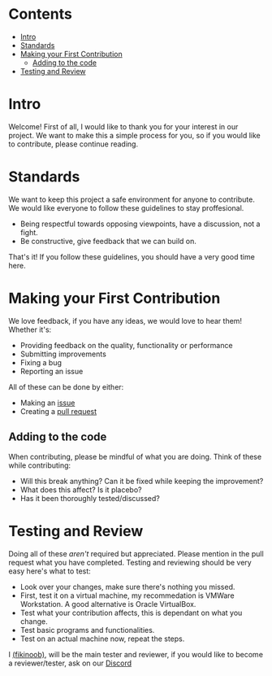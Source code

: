 # Contents

* [Intro](#intro)
* [Standards](#standards)
* [Making your First Contribution](#making-your-first-contribution)
  * [Adding to the code](#adding-to-the-code)
* [Testing and Review](#testing-and-review)


# Intro
Welcome! First of all, I would like to thank you for your interest in our project. We want to make this a simple process for you, so if you would like to contribute, please continue reading.

# Standards
We want to keep this project a safe environment for anyone to contribute. We would like everyone to follow these guidelines to stay proffesional. 

- Being respectful towards opposing viewpoints, have a discussion, not a fight.
- Be constructive, give feedback that we can build on.

That's it! If you follow these guidelines, you should have a very good time here.

# Making your First Contribution
We love feedback, if you have any ideas, we would love to hear them! Whether it's:
- Providing feedback on the quality, functionality or performance
- Submitting improvements
- Fixing a bug
- Reporting an issue

All of these can be done by either:
- Making an [issue](https://github.com/DuckOS-GitHub/DuckOS/issues/new/choose)
- Creating a [pull request](https://github.com/DuckOS-GitHub/DuckOS/Atlas/pulls)

## Adding to the code
When contributing, please be mindful of what you are doing.
Think of these while contributing:
- Will this break anything? Can it be fixed while keeping the improvement?
- What does this affect? Is it placebo?
- Has it been thoroughly tested/discussed?

# Testing and Review
Doing all of these _aren't_ required but appreciated. Please mention in the pull request what you have completed.
Testing and reviewing should be very easy here's what to test:
- Look over your changes, make sure there's nothing you missed.
- First, test it on a virtual machine, my recommedation is VMWare Workstation. A good alternative is Oracle VirtualBox.
- Test what your contribution affects, this is dependant on what you change.
- Test basic programs and functionalities.
- Test on an actual machine now, repeat the steps.

I [(fikinoob)](https://github.com/fikinoob), will be the main tester and reviewer, if you would like to become a reviewer/tester, ask on our [Discord](https://dsc.gg/duckos)
